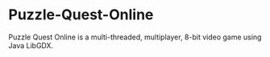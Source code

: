 # Puzzle-Quest-Online
Puzzle Quest Online is a  multi-threaded, multiplayer, 8-bit video game using Java LibGDX.
